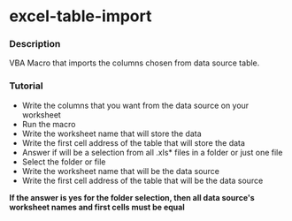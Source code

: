 # excel-table-import
### Description
VBA Macro that imports the columns chosen from data source table.
### Tutorial
- Write the columns that you want from the data source on your worksheet
- Run the macro
- Write the worksheet name that will store the data
- Write the first cell address of the table that will store the data
- Answer if will be a selection from all .xls* files in a folder or just one file
- Select the folder or file
- Write the worksheet name that will be the data source
- Write the first cell address of the table that will be the data source

**If the answer is yes for the folder selection, then all data source's worksheet names and first cells must be equal**
